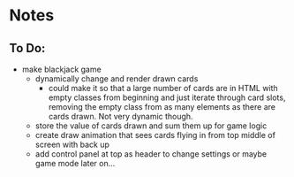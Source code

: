 # Notes

## To Do:
- make blackjack game
    - dynamically change and render drawn cards
        - could make it so that a large number of cards are in HTML with empty classes from beginning and just iterate through card slots, removing the empty class from as many elements as there are cards drawn. Not very dynamic though.
    - store the value of cards drawn and sum them up for game logic
    - create draw animation that sees cards flying in from top middle of screen with back up
    - add control panel at top as header to change settings or maybe game mode later on...
